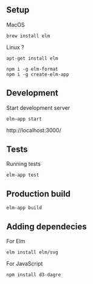 ## Setup

MacOS
```
brew install elm
```

Linux ?
```
apt-get install elm
```

```
npm i -g elm-format
npm i -g create-elm-app
```

## Development

Start development server
```
elm-app start
```

http://localhost:3000/

## Tests

Running tests
```
elm-app test
```

## Production build

```
elm-app build
```


## Adding dependecies

For Elm
```
elm install elm/svg
```

For JavaScript
```
npm install d3-dagre
```